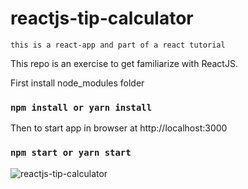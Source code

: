 # reactjs-tip-calculator

`this is a react-app and part of a react tutorial`

This repo is an exercise to get familiarize with ReactJS.

First install node_modules folder
### `npm install or yarn install`

Then to start app in browser at http://localhost:3000
### `npm start or yarn start`


![reactjs-tip-calculator](https://github.com/MAbdurahman/reactjs-tip-calculator/assets/20928980/9d2254c0-6485-4360-9c12-f18e18ee6203)